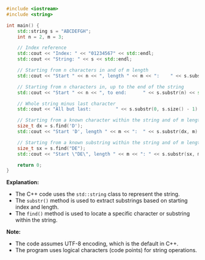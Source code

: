 ```cpp
#include <iostream>
#include <string>

int main() {
    std::string s = "ABCDEFGH";
    int n = 2, m = 3;

    // Index reference
    std::cout << "Index: " << "01234567" << std::endl;
    std::cout << "String: " << s << std::endl;

    // Starting from n characters in and of m length
    std::cout << "Start " << n << ", length " << m << ":    " << s.substr(n, m) << std::endl;

    // Starting from n characters in, up to the end of the string
    std::cout << "Start " << n << ", to end:      " << s.substr(n) << std::endl;

    // Whole string minus last character
    std::cout << "All but last:         " << s.substr(0, s.size() - 1) << std::endl;

    // Starting from a known character within the string and of m length
    size_t dx = s.find('D');
    std::cout << "Start 'D', length " << m << ":  " << s.substr(dx, m) << std::endl;

    // Starting from a known substring within the string and of m length
    size_t sx = s.find("DE");
    std::cout << "Start \"DE\", length " << m << ": " << s.substr(sx, m) << std::endl;

    return 0;
}
```

**Explanation:**

* The C++ code uses the `std::string` class to represent the string.
* The `substr()` method is used to extract substrings based on starting index and length.
* The `find()` method is used to locate a specific character or substring within the string.

**Note:**

* The code assumes UTF-8 encoding, which is the default in C++.
* The program uses logical characters (code points) for string operations.
